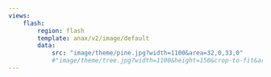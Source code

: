 ```yaml
---
views:
    flash:
        region: flash
        template: anax/v2/image/default
        data:
            src: "image/theme/pine.jpg?width=1100&area=32,0,33,0" 
            #"image/theme/tree.jpg?width=1100&height=150&crop-to-fit&area=0,0,30,0"
---
```

